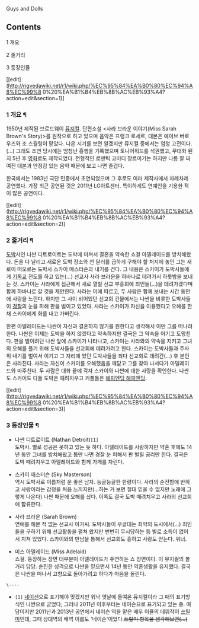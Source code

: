 Guys and Dolls

## Contents

    

1 개요

2 줄거리

3 등장인물

[[edit](http://rigvedawiki.net/r1/wiki.php/%EC%95%84%EA%B0%80%EC%94%A8%EC%99%8
0%20%EA%B1%B4%EB%8B%AC%EB%93%A4?action=edit&section=1)]

### 1 개요 ¶

1950년 제작된 브로드웨이 [뮤지컬](%EB%AE%A4%EC%A7%80%EC%BB%AC.md). 단편소설 <사라 브라운
이야기(Miss Sarah Brown's Story)>를 원작으로 하고 있으며 음악은 프랭크 로세르, 대본은 에이브 버로우즈와 조 스월링이
맡았다. 나온 시기를 보면 알겠지만 뮤지컬 중에서는 엄청 고전이다.(…) 그래도 초연 당시에는 엄청난 흥행을 기록했으며 토니어워드를
석권했고, 무대화 된 지 5년 후 [영화](%EC%98%81%ED%99%94.md)로도 제작되었다. 전형적인 로맨틱 코미디 장르이기는
하지만 나름 잘 짜여진 대본과 안정감 있는 음악 때문에 보고 나면 즐겁다.

  

한국에서는 1983년 극단 민중에서 초연되었으며 그 후로도 여러 제작사에서 차례차례 공연했다. 가장 최근 공연된 것은 2011년
LG아트센터. 특이하게도 연예인을 기용한 적이 많은 공연이다.

[[edit](http://rigvedawiki.net/r1/wiki.php/%EC%95%84%EA%B0%80%EC%94%A8%EC%99%8
0%20%EA%B1%B4%EB%8B%AC%EB%93%A4?action=edit&section=2)]

### 2 줄거리 ¶

[도박](%EB%8F%84%EB%B0%95.md)사인 나싼 디트로이트는 도박에 미쳐서 결혼을 약속한 쇼걸 아델레이드를 방치해왔다. 돈을
다 날리고 새로운 도박 장소와 천 달러를 급하게 구해야 할 처지에 놓인 그는 새로이 떠오르는 도박사 스카이 매스터슨과 내기를 건다. 그
내용은 스카이가 도박사들에게 [기독교](%EA%B8%B0%EB%8F%85%EA%B5%90.md) 전도를 하고 있는(…) 선교사 사라
브라운을 하바나로 데려가서 하룻밤을 보내는 것. 스카이는 사라에게 접근해서 새로 열릴 선교 부흥회에 죄인들(…)을 데려가겠다며 함께 하바나로
갈 것을 제안한다. 사라는 이에 따르고, 두 사람은 함께 보내는 시간 동안에 사랑을 느낀다. 하지만 그 사이 비어있던 선교회 건물에서는
나싼을 비롯한 도박사들이 [경찰](%EA%B2%BD%EC%B0%B0.md)의 눈을 피해 판을 벌이고 있었다. 사라는 스카이가 자신을
이용했다고 오해를 한 채 스카이에게 화를 내고 가버린다.

  

한편 아델레이드는 나싼이 자신과 결혼하지 않기를 원한다고 생각해서 이만 그를 떠나려 한다. 나싼은 이제는 도박을 하지 않겠다고 약속하지만
결국은 그 약속을 어기고 도망친다. 판을 벌이려던 나싼 앞에 스카이가 나타나고, 스카이는 사라와의 약속을 지키고 그녀의 오해를 풀기 위해
도박사들을 선교회에 데려가려고 한다. 스카이는 도박사들과 주사위 내기를 벌여서 이기고 그 자리에 있던 도박사들을 죄다 선교회로 데려간(…)
후 본인은 사라진다. 사라는 자신이 스카이를 오해했음을 깨닫고 그를 찾아 나서다가 아델레이드와 마주친다. 두 사람은 대화 끝에 각자 스카이와
나싼에 대한 사랑을 확인한다. 나싼도 스카이도 다들 도박은 때려치우고 커플들은 [해피엔딩 해피엔딩](%ED%95%B4%ED%94%BC%EC%97%94%EB%94%A9%20%ED%95%B4%ED%94%BC%EC%97%94%EB%94%A9.md).

[[edit](http://rigvedawiki.net/r1/wiki.php/%EC%95%84%EA%B0%80%EC%94%A8%EC%99%8
0%20%EA%B1%B4%EB%8B%AC%EB%93%A4?action=edit&section=3)]

### 3 등장인물 ¶

  * 나싼 디트로이트 (Nathan Detroit)`[1]`  
도박사. 별로 성공은 못하고 있는 듯 하다. 아델레이드를 사랑하지만 약혼 후에도 14년 동안 그녀를 방치해왔고 틈만 나면 경찰 눈 피해서 판
벌릴 궁리만 한다. 결국은 도박 때려치우고 아델레이드와 함께 가게를 차린다.  

  * 스카이 매스터슨 (Sky Masterson)  
역시 도박사로 이름처럼 운 좋은 남자. 능글능글한 한량이다. 사라의 순진함에 반하고 사랑이라는 감정을 처음 느끼지만(…하는 거 보면 절대
믿을 수 없지만 노래에 그렇게 나온다) 나싼 때문에 오해를 샀다. 이쪽도 결국 도박 때려치우고 사라의 선교회에 합류한다.  

  * 사라 브라운 (Sarah Brown)  
연애를 해본 적 없는 선교사 아가씨. 도박사들이 우글대는 죄악의 도시에서(…) 죄인들을 구하기 위해 선교활동을 펼쳐 왔지만 번번히 무시당하는
등 별로 소득이 없어서 지쳐 있었다. 스카이와의 만남을 통해서 선교회도 흥하고 사랑도 얻는다. 위너.  

  * 미스 아델레이드 (Miss Adelaid)  
쇼걸. 등장하는 장면 대부분이 아델레이드가 주연하는 쇼 장면이다. 이 뮤지컬의 볼거리 담당. 순진한 성격으로 나싼을 믿으면서 14년 동안
약혼생활을 유지했다. 결국은 나싼을 떠나서 고향으로 돌아가려고 하다가 마음을 돌린다.

`\----`

  * `[1]` [네이선](%EB%84%A4%EC%9D%B4%EC%84%A0.md)으로 표기해야 맞겠지만 워낙 옛날에 들여온 뮤지컬이라 그 때의 표기방식인 나싼으로 굳었다; 그러나 2011년 이후부터는 네이슨으로 표기되고 있는 중. 여담이지만 2011년과 2013년 공연에서 네이슨 역을 맡은 배우 이율의 데뷔작이 [쓰릴 미](%EC%93%B0%EB%A6%B4%20%EB%AF%B8.md)인데, 그때 상대역의 배역 이름도 '네이슨'이었다.<del>쓰릴미 항목을 생각해보면(...)</del>

